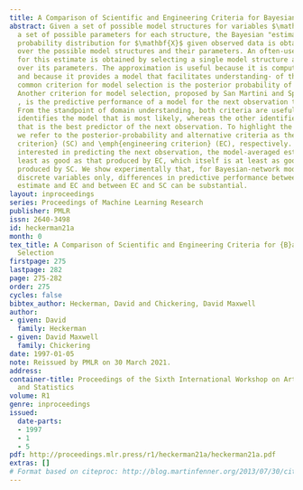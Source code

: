 ```yaml
---
title: A Comparison of Scientific and Engineering Criteria for Bayesian Model Selection
abstract: Given a set of possible model structures for variables $\mathbf{X}$ and
  a set of possible parameters for each structure, the Bayesian "estimate" of the
  probability distribution for $\mathbf{X}$ given observed data is obtained by averaging
  over the possible model structures and their parameters. An often-used approximation
  for this estimate is obtained by selecting a single model structure and averaging
  over its parameters. The approximation is useful because it is computationally efficient,
  and because it provides a model that facilitates understanding· of the domain. A
  common criterion for model selection is the posterior probability of the model.
  Another criterion for model selection, proposed by San Martini and Spezzafari (1984)
  , is the predictive performance of a model for the next observation to be seen.
  From the standpoint of domain understanding, both criteria are useful, because one
  identifies the model that is most likely, whereas the other identifies the model
  that is the best predictor of the next observation. To highlight the difference,
  we refer to the posterior-probability and alternative criteria as the \emph{scientific
  criterion} (SC) and \emph{engineering criterion} (EC), respectively. When we are
  interested in predicting the next observation, the model-averaged estimate is at
  least as good as that produced by EC, which itself is at least as good as the estimate
  produced by SC. We show experimentally that, for Bayesian-network models containing
  discrete variables only, differences in predictive performance between the model-averaged
  estimate and EC and between EC and SC can be substantial.
layout: inproceedings
series: Proceedings of Machine Learning Research
publisher: PMLR
issn: 2640-3498
id: heckerman21a
month: 0
tex_title: A Comparison of Scientific and Engineering Criteria for {B}ayesian Model
  Selection
firstpage: 275
lastpage: 282
page: 275-282
order: 275
cycles: false
bibtex_author: Heckerman, David and Chickering, David Maxwell
author:
- given: David
  family: Heckerman
- given: David Maxwell
  family: Chickering
date: 1997-01-05
note: Reissued by PMLR on 30 March 2021.
address:
container-title: Proceedings of the Sixth International Workshop on Artificial Intelligence
  and Statistics
volume: R1
genre: inproceedings
issued:
  date-parts:
  - 1997
  - 1
  - 5
pdf: http://proceedings.mlr.press/r1/heckerman21a/heckerman21a.pdf
extras: []
# Format based on citeproc: http://blog.martinfenner.org/2013/07/30/citeproc-yaml-for-bibliographies/
---
```

